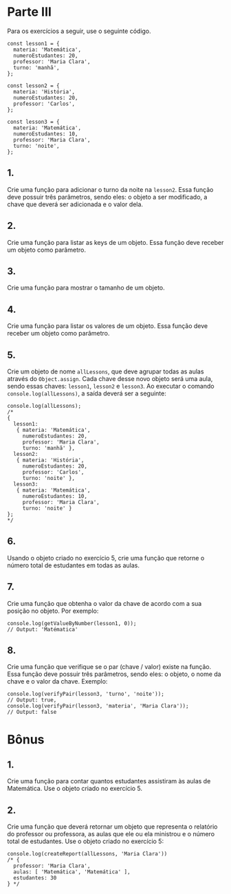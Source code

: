 # Parte III

Para os exercícios a seguir, use o seguinte código.

    const lesson1 = {
      materia: 'Matemática',
      numeroEstudantes: 20,
      professor: 'Maria Clara',
      turno: 'manhã',
    };
    
    const lesson2 = {
      materia: 'História',
      numeroEstudantes: 20,
      professor: 'Carlos',
    };
    
    const lesson3 = {
      materia: 'Matemática',
      numeroEstudantes: 10,
      professor: 'Maria Clara',
      turno: 'noite',
    };

## 1.
Crie uma função para adicionar o turno da noite na `lesson2`. Essa função deve possuir três parâmetros, sendo eles: o objeto a ser modificado, a chave que deverá ser adicionada e o valor dela.

## 2.
Crie uma função para listar as keys de um objeto. Essa função deve receber um objeto como parâmetro.

## 3.
Crie uma função para mostrar o tamanho de um objeto.

## 4.
Crie uma função para listar os valores de um objeto. Essa função deve receber um objeto como parâmetro.
 
## 5.
Crie um objeto de nome `allLessons`, que deve agrupar todas as aulas através do `Object.assign`. Cada chave desse novo objeto será uma aula, sendo essas chaves: `lesson1`, `lesson2` e `lesson3`. Ao executar o comando `console.log(allLessons)`, a saída deverá ser a seguinte:

    console.log(allLessons);
    /*
    {
      lesson1:
       { materia: 'Matemática',
         numeroEstudantes: 20,
         professor: 'Maria Clara',
         turno: 'manhã' },
      lesson2:
       { materia: 'História',
         numeroEstudantes: 20,
         professor: 'Carlos',
         turno: 'noite' },
      lesson3:
       { materia: 'Matemática',
         numeroEstudantes: 10,
         professor: 'Maria Clara',
         turno: 'noite' }
    };
    */

## 6.
Usando o objeto criado no exercício 5, crie uma função que retorne o número total de estudantes em todas as aulas.

## 7.
Crie uma função que obtenha o valor da chave de acordo com a sua posição no objeto. Por exemplo:
    
    console.log(getValueByNumber(lesson1, 0));
    // Output: 'Matématica'

## 8.
Crie uma função que verifique se o par (chave / valor) existe na função. Essa função deve possuir três parâmetros, sendo eles: o objeto, o nome da chave e o valor da chave. Exemplo:

    console.log(verifyPair(lesson3, 'turno', 'noite'));
    // Output: true,
    console.log(verifyPair(lesson3, 'materia', 'Maria Clara'));
    // Output: false

# Bônus

## 1.
Crie uma função para contar quantos estudantes assistiram às aulas de Matemática. Use o objeto criado no exercício 5.

## 2.
Crie uma função que deverá retornar um objeto que representa o relatório do professor ou professora, as aulas que ele ou ela ministrou e o número total de estudantes. Use o objeto criado no exercício 5:

    console.log(createReport(allLessons, 'Maria Clara'))
    /* {
      professor: 'Maria Clara',
      aulas: [ 'Matemática', 'Matemática' ],
      estudantes: 30
    } */